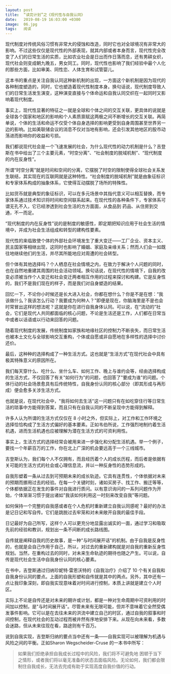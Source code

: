 ```yaml
---
layout: post
title:  “读完计划”之《现代性与自我认同》
date:   2019-08-19 16:03:00 +0300
image:  06.jpg
tags:   阅读
---
```


现代制度对传统风俗习惯有非常大的侵蚀和改造，同时它也对全球境况有非常大的影响。不过这些仅仅是现代性的外部表现，就其内部或者本身而言，现代性完全改变了人们的日常生活的实质，比如农业社会是日出而作日落而息，还有男耕女织，现代社会则变成朝九晚五，男女同工。同时，现代性也影响了我们经验中最个人化的那些方面，比如审美、同性恋、人体生育和试管婴儿。


这本书的重点是关注自我认同这种新机制的出现，一方面这个新机制是因为现代的各种制度塑造的，同时，它也塑造着现代性制度本身。换句话说，现代制度导致人们的日常生活发生演变，这种演变直接与个体命运和自我认同交织在一起同时又影响着现代制度。


事实上，现代性显著的特征之一就是全球和个体之间的交互关联，更具体的说就是全球各个国家和地区的影响和个人素质禀赋这两极之间不断增长的交互关联。再简单说，个体的生活和命运不仅受个体自身选择的影响更受到自身周围甚至世界另一边的影响。比如美联储会议的消息不仅对当地有影响，还会引发其他地区的股市动荡进而影响你的收益和亏损。


我们都说现代社会是一个飞速发展的社会，为什么现代性的动力机制是什么？吉登斯在书中给出了三个主要元素，“时空分离”、“社会制度的脱域机制”、“现代制度的内在反身性”。



所谓“时空分离”就是时间和空间的分离，它摆脱了时空的限制使得全球社会关系发生联结，其实现在的互联网就是这种特性。“社会制度的脱域机制”就是由象征标识和专家体系构成的抽象体系，它使得互动摆脱了场所的特殊性。


比如货币就是典型的象征标识，可以在多元场景中其指代意义可以相互替换，而专家体系通过技术知识将时间和空间联系起来。在现代性的各种条件下，专家体系可谓无孔不入，它已经渗透到社会生活的方方面面，从食品到 药品、从住房到交通，不一而足。


“现代制度的内在反身性”说的是制度的敏感性，即定期把知识应用于社会生活的情境中，并成为社会生活组成和转型的建构性要素。


现代性的来临致使个体的外部社会环境发生了重大变迁——工厂企业、资本主义、民主国家等相继出现，这同时也影响了婚姻、家庭及亲缘关系；然而人们会一如既往地继续他们的生活，并尽其所能地应对周遭的社会转型。



但个体有其他选择吗？个人栖息在社会情境之内，在致力于解决个人问题的同时，也在自然地重建其周围的社会活动领域。换句话说，在现代性的情境下，自我的改变必须被当作个人变迁和社会变迁两者相互作用的过程来探讨和构建。它是反身性的，我们不是我们现在的样子，而是我们对自身塑造的结果。



回忆一下，不论你小时候还是长大进入社会，你都在想什么？你是不是在想：“我该做什么？我该怎么行动？我要成为何种人？”即便是现在，你脑海里是不是也会时常冒出这样的想法呢？这就是你在进行自我身体认同。可以说，在“流动的”社会，它们是现代人共同都面临的核心问题，不论是生活还是工作，人们都在日常当中或者以话语或以行动来回答的问题。



随着现代制度的发展，传统制度如家族和地缘社区的控制力不断丧失，而日常生活也被本土文化与全球影响交互重构，个体或自愿或非自愿地在多样性的选择中讨价还价。



最后，这种种的选择构成了一种生活方式。这也就是“生活方式”在现代社会中具有极其特殊意义的原因所在。



我们每天穿什么、吃什么、坐什么车、如何工作、晚上与谁约会等，经由选择构成的生活方式，不仅回答了有关"如何行为"的问题，也回答了"要成为谁"的问题。个体行动的社会场景愈具有后传统特性，自我身份认同的核心部分（即其形成与再形成）便会愈多关涉生活方式。


也就是说，在现代社会中，"我将如何去生活"这一问题只有在如吃穿住行等日常生活的琐事中方能得到答案，而且只有在自我认同的不断呈现中方能得到解释。


许多人认为所谓的生活方式仅仅在 8 小时之外，但实际上，对工作和工作环境之选择恰恰构成了生活方式偏好的基本要素。正如韦伯所说，工作强烈地制约着生活机遇，进而生活机遇也应被理解为潜在生活方式的可资利用性。



事实上，生活方式的选择经常会被用来进一步强化和分配生活机遇。举一个例子，要找一个年薪百万的工作，你在北上广深的机会要远高于一个三线城市。



吉登斯认为，我们每个人不仅拥有，而且经历着个人的成长历程，而后者是依据有关可能的生活方式的社会或心理信息流，并以一种反身性的态势形成的。



自我形塑着一条从过去到可预期未来的成长轨迹。它具有连贯性，个体依据对未来的预期而挪用过去的经验。在每一个关键时刻，诸如买房子、找工作、搬迁等等，个体都依据正在发生的事件对自我进行质问。以有意识询问的一系列问题作为开始，个体渐渐习惯于提出诸如"我该如何利用这一时刻来改变自我"等问题。



如何保持一个完整的自我感或者在个人危机时重新建立自我认同感呢？最好的办法是记日记和写自传。它们是跳脱过去牢笼和对未来敞开自我的最佳手段。



日记最好为自己所写，这样个人可以更充分地显露出诚实的一面，通过学习和吸取先前的经验和教训，规划出一条不间断的成长路线图。



自传就是阐释自我的历史故事，是一种"与时间展开话"的机制。由于自我是反身性的，也就是会自己作用于自己，所以，对过去的重新建构就是对自我的重新反身性规划。当然，在重构过去的同时，对未来生命轨迹的期待也随之产生。可以说，自传是现代社会生活中自我身份认同的核心要素。



在书中，吉登斯通过归纳珍妮特·雷恩沃特的《自我治疗》介绍了 10 个有关自我和自我身份认同的要点。上面的自我形塑和自传就是其中的两点。另外，其中还有一点让我印象深刻，即自我实现意味着对时间进行控制，本质上讲就是建立个人时区。



实际上不论是自传还是对未来的期许或计划，都是一种对生命周期中可资利用的时间加以控制，是"与时间展开话"。尽管未来有无限可能，但并不意味着它全然受偶发事件影响。它可以是在去往未来的洪流中建立自己的时区，通过自我的叙事和时间控制，在现代社会的互动过程而被井然有序地安排下来。从现在向未来看，多数会迷路，但从未来往现在看，路途则有千百万。


说到自我实现，吉登斯归纳的要点当中还有一条——自我实现可以被理解为机遇与风险之间的平衡。正如Sharon Wegscheider-Cruse 的一本书中所写：


> 如果我们拒绝承担自我成长过程中的风险，我们将不可避免地 困顿于当下之情形，或者我们将以毫无准备的状态去面临风险。无论如何，我们都会限制住自我成长，无法去完成有助于实现高度自我价值的行动。